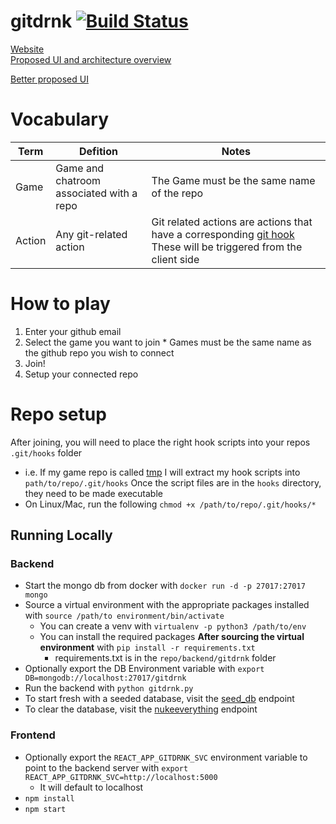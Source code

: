 # gitdrnk [![Build Status](https://travis-ci.org/Original-heapsters/gitdrnk.svg?branch=master)](https://travis-ci.org/Original-heapsters/gitdrnk)
[Website](https://gitdrnk-frontend.herokuapp.com/)  
[Proposed UI and architecture overview](https://marvelapp.com/4dadagd)  

[Better proposed UI](https://www.figma.com/file/Zr6V4K8coj1AhIZwXjvV15?embed_host=share&node-id=5%3A14&viewer=1)


# Vocabulary
| Term   | Defition                                 | Notes                                                                                                                                                |
|--------|------------------------------------------|------------------------------------------------------------------------------------------------------------------------------------------------------|
| Game   | Game and chatroom associated with a repo | The Game must be the same name of the repo                                                                                                           |
| Action | Any git-related action                   | Git related actions are actions that have a corresponding [git hook](https://git-scm.com/docs/githooks) These will be triggered from the client side |

# How to play
  1. Enter your github email
  2. Select the game you want to join
    * Games must be the same name as the github repo you wish to connect
  3. Join!
  4. Setup your connected repo

# Repo setup
After joining, you will need to place the right hook scripts into your repos `.git/hooks` folder
  * i.e. If my game repo is called [tmp](https://github.com/Original-heapsters/tmp) I will extract my hook scripts into `path/to/repo/.git/hooks`
Once the script files are in the `hooks` directory, they need to be made executable
  * On Linux/Mac, run the following `chmod +x /path/to/repo/.git/hooks/*`


## Running Locally

### Backend
  * Start the mongo db from docker with ```docker run -d -p 27017:27017 mongo```
  * Source a virtual environment with the appropriate packages installed with ```source /path/to environment/bin/activate```
    * You can create a venv with ```virtualenv -p python3 /path/to/env```
    * You can install the required packages **After sourcing the virtual environment** with ```pip install -r requirements.txt```
      * requirements.txt is in the ```repo/backend/gitdrnk``` folder
  * Optionally export the DB Environment variable with ```export DB=mongodb://localhost:27017/gitdrnk```
  * Run the backend with ```python gitdrnk.py```
  * To start fresh with a seeded database, visit the [seed_db](http://localhost:5000/seed_db) endpoint
  * To clear the database, visit the [nukeeverything](http://localhost:5000/nukeeverything) endpoint

### Frontend
  * Optionally export the `REACT_APP_GITDRNK_SVC` environment variable to point to the backend server with ```export REACT_APP_GITDRNK_SVC=http://localhost:5000```
    * It will default to localhost
  * ```npm install```
  * ```npm start```
